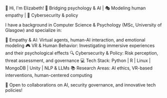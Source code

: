 👋 Hi, I'm Elizabeth!
🔬 Bridging psychology & AI | 🎭 Modeling human empathy | 🔐 Cybersecurity & policy

I have a background in Computer Science & Psychology (MSc, University of Glasgow) and specialize in:

🧠 Empathy & AI: Virtual agents, human-AI interaction, and emotional modeling
🎮 VR & Human Behavior: Investigating immersive experiences and their psychological effects
🔍 Cybersecurity & Policy: Risk perception, threat assessment, and governance
💻 Tech Stack: Python | R | Linux | MongoDB | Unity | NLP & LLMs
📚 Research Areas: AI ethics, VR-based interventions, human-centered computing

🚀 Open to collaborations on AI, security governance, and innovative tech policies!
